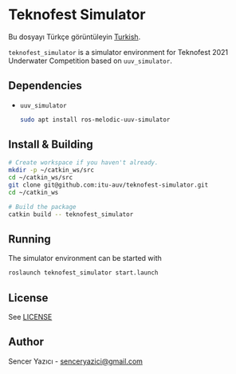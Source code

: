 # Teknofest Simulator
Bu dosyayı Türkçe görüntüleyin [Turkish](README.tr.md).

`teknofest_simulator` is a simulator environment for Teknofest 2021 Underwater Competition based on `uuv_simulator`.

## Dependencies
- `uuv_simulator`
  ```sh
  sudo apt install ros-melodic-uuv-simulator
  ```

## Install & Building
```sh
# Create workspace if you haven't already.
mkdir -p ~/catkin_ws/src
cd ~/catkin_ws/src
git clone git@github.com:itu-auv/teknofest-simulator.git
cd ~/catkin_ws

# Build the package
catkin build -- teknofest_simulator
```

## Running
The simulator environment can be started with
```sh
roslaunch teknofest_simulator start.launch
```


## License
See [LICENSE](LICENSE)

## Author
Sencer Yazıcı - [senceryazici@gmail.com](mailto:senceryazici@gmail.com)